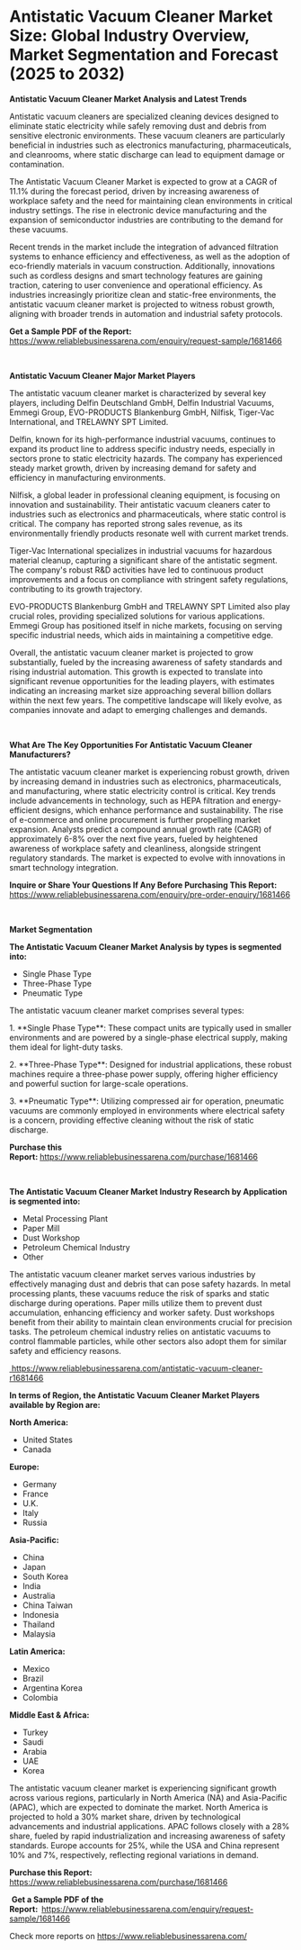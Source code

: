 <p><h1>Antistatic Vacuum Cleaner Market Size: Global Industry Overview, Market Segmentation and Forecast (2025 to 2032)</h1></p><p><strong>Antistatic Vacuum Cleaner Market Analysis and Latest Trends</strong></p>
<p><p>Antistatic vacuum cleaners are specialized cleaning devices designed to eliminate static electricity while safely removing dust and debris from sensitive electronic environments. These vacuum cleaners are particularly beneficial in industries such as electronics manufacturing, pharmaceuticals, and cleanrooms, where static discharge can lead to equipment damage or contamination.</p><p>The Antistatic Vacuum Cleaner Market is expected to grow at a CAGR of 11.1% during the forecast period, driven by increasing awareness of workplace safety and the need for maintaining clean environments in critical industry settings. The rise in electronic device manufacturing and the expansion of semiconductor industries are contributing to the demand for these vacuums.</p><p>Recent trends in the market include the integration of advanced filtration systems to enhance efficiency and effectiveness, as well as the adoption of eco-friendly materials in vacuum construction. Additionally, innovations such as cordless designs and smart technology features are gaining traction, catering to user convenience and operational efficiency. As industries increasingly prioritize clean and static-free environments, the antistatic vacuum cleaner market is projected to witness robust growth, aligning with broader trends in automation and industrial safety protocols.</p></p>
<p><strong>Get a Sample PDF of the Report:&nbsp;</strong> <a href="https://www.reliablebusinessarena.com/enquiry/request-sample/1681466?utm_campaign=3515&utm_medium=2&utm_source=Github&utm_content=ia&utm_term=24032025&utm_id=antistatic-vacuum-cleaner">https://www.reliablebusinessarena.com/enquiry/request-sample/1681466</a></p>
<p>&nbsp;</p>
<p><strong>Antistatic Vacuum Cleaner Major Market Players</strong></p>
<p><p>The antistatic vacuum cleaner market is characterized by several key players, including Delfin Deutschland GmbH, Delfin Industrial Vacuums, Emmegi Group, EVO-PRODUCTS Blankenburg GmbH, Nilfisk, Tiger-Vac International, and TRELAWNY SPT Limited. </p><p>Delfin, known for its high-performance industrial vacuums, continues to expand its product line to address specific industry needs, especially in sectors prone to static electricity hazards. The company has experienced steady market growth, driven by increasing demand for safety and efficiency in manufacturing environments.</p><p>Nilfisk, a global leader in professional cleaning equipment, is focusing on innovation and sustainability. Their antistatic vacuum cleaners cater to industries such as electronics and pharmaceuticals, where static control is critical. The company has reported strong sales revenue, as its environmentally friendly products resonate well with current market trends. </p><p>Tiger-Vac International specializes in industrial vacuums for hazardous material cleanup, capturing a significant share of the antistatic segment. The company's robust R&D activities have led to continuous product improvements and a focus on compliance with stringent safety regulations, contributing to its growth trajectory.</p><p>EVO-PRODUCTS Blankenburg GmbH and TRELAWNY SPT Limited also play crucial roles, providing specialized solutions for various applications. Emmegi Group has positioned itself in niche markets, focusing on serving specific industrial needs, which aids in maintaining a competitive edge.</p><p>Overall, the antistatic vacuum cleaner market is projected to grow substantially, fueled by the increasing awareness of safety standards and rising industrial automation. This growth is expected to translate into significant revenue opportunities for the leading players, with estimates indicating an increasing market size approaching several billion dollars within the next few years. The competitive landscape will likely evolve, as companies innovate and adapt to emerging challenges and demands.</p></p>
<p>&nbsp;</p>
<p><strong>What Are The Key Opportunities For Antistatic Vacuum Cleaner Manufacturers?</strong></p>
<p><p>The antistatic vacuum cleaner market is experiencing robust growth, driven by increasing demand in industries such as electronics, pharmaceuticals, and manufacturing, where static electricity control is critical. Key trends include advancements in technology, such as HEPA filtration and energy-efficient designs, which enhance performance and sustainability. The rise of e-commerce and online procurement is further propelling market expansion. Analysts predict a compound annual growth rate (CAGR) of approximately 6-8% over the next five years, fueled by heightened awareness of workplace safety and cleanliness, alongside stringent regulatory standards. The market is expected to evolve with innovations in smart technology integration.</p></p>
<p><strong>Inquire or Share Your Questions If Any Before Purchasing This Report:</strong> <a href="https://www.reliablebusinessarena.com/enquiry/pre-order-enquiry/1681466?utm_campaign=3515&utm_medium=2&utm_source=Github&utm_content=ia&utm_term=24032025&utm_id=antistatic-vacuum-cleaner">https://www.reliablebusinessarena.com/enquiry/pre-order-enquiry/1681466</a></p>
<p>&nbsp;</p>
<p><strong>Market Segmentation</strong></p>
<p><strong>The Antistatic Vacuum Cleaner Market Analysis by types is segmented into:</strong></p>
<p><ul><li>Single Phase Type</li><li>Three-Phase Type</li><li>Pneumatic Type</li></ul></p>
<p><p>The antistatic vacuum cleaner market comprises several types: </p><p>1. **Single Phase Type**: These compact units are typically used in smaller environments and are powered by a single-phase electrical supply, making them ideal for light-duty tasks.</p><p>2. **Three-Phase Type**: Designed for industrial applications, these robust machines require a three-phase power supply, offering higher efficiency and powerful suction for large-scale operations.</p><p>3. **Pneumatic Type**: Utilizing compressed air for operation, pneumatic vacuums are commonly employed in environments where electrical safety is a concern, providing effective cleaning without the risk of static discharge.</p></p>
<p><strong>Purchase this Report:&nbsp;</strong><a href="https://www.reliablebusinessarena.com/purchase/1681466?utm_campaign=3515&utm_medium=2&utm_source=Github&utm_content=ia&utm_term=24032025&utm_id=antistatic-vacuum-cleaner">https://www.reliablebusinessarena.com/purchase/1681466</a></p>
<p>&nbsp;</p>
<p><strong>The Antistatic Vacuum Cleaner Market Industry Research by Application is segmented into:</strong></p>
<p><ul><li>Metal Processing Plant</li><li>Paper Mill</li><li>Dust Workshop</li><li>Petroleum Chemical Industry</li><li>Other</li></ul></p>
<p><p>The antistatic vacuum cleaner market serves various industries by effectively managing dust and debris that can pose safety hazards. In metal processing plants, these vacuums reduce the risk of sparks and static discharge during operations. Paper mills utilize them to prevent dust accumulation, enhancing efficiency and worker safety. Dust workshops benefit from their ability to maintain clean environments crucial for precision tasks. The petroleum chemical industry relies on antistatic vacuums to control flammable particles, while other sectors also adopt them for similar safety and efficiency reasons.</p></p>
<p><a href="https://www.reliablebusinessarena.com/antistatic-vacuum-cleaner-r1681466?utm_campaign=3515&utm_medium=2&utm_source=Github&utm_content=ia&utm_term=24032025&utm_id=antistatic-vacuum-cleaner">&nbsp;https://www.reliablebusinessarena.com/antistatic-vacuum-cleaner-r1681466</a></p>
<p><strong>In terms of Region, the Antistatic Vacuum Cleaner Market Players available by Region are:</strong></p>
<p>
    <p> <strong> North America: </strong>
        <ul>
            <li>United States</li>
            <li>Canada</li>
        </ul>
        </p> 
    <p> <strong> Europe: </strong>
        <ul>
            <li>Germany</li>
            <li>France</li>
            <li>U.K.</li>
            <li>Italy</li>
            <li>Russia</li>
        </ul>
        </p> 
    <p> <strong> Asia-Pacific: </strong>
        <ul>
            <li>China</li>
            <li>Japan</li>
            <li>South Korea</li>
            <li>India</li>
            <li>Australia</li>
            <li>China Taiwan</li>
            <li>Indonesia</li>
            <li>Thailand</li>
            <li>Malaysia</li>
        </ul>
        </p> 
    <p> <strong> Latin America: </strong>
        <ul>
            <li>Mexico</li>
            <li>Brazil</li>
            <li>Argentina Korea</li>
            <li>Colombia</li>
        </ul>
        </p> 
    <p> <strong> Middle East & Africa: </strong>
        <ul>
            <li>Turkey</li>
            <li>Saudi</li>
            <li>Arabia</li>
            <li>UAE</li>
            <li>Korea</li>
        </ul>
    </p>
    </p>
<p><p>The antistatic vacuum cleaner market is experiencing significant growth across various regions, particularly in North America (NA) and Asia-Pacific (APAC), which are expected to dominate the market. North America is projected to hold a 30% market share, driven by technological advancements and industrial applications. APAC follows closely with a 28% share, fueled by rapid industrialization and increasing awareness of safety standards. Europe accounts for 25%, while the USA and China represent 10% and 7%, respectively, reflecting regional variations in demand.</p></p>
<p><strong>Purchase this Report: </strong><a href="https://www.reliablebusinessarena.com/purchase/1681466?utm_campaign=3515&utm_medium=2&utm_source=Github&utm_content=ia&utm_term=24032025&utm_id=antistatic-vacuum-cleaner">https://www.reliablebusinessarena.com/purchase/1681466</a></p>
<p>&nbsp;<strong>Get a Sample PDF of the Report:&nbsp;&nbsp;</strong><a href="https://www.reliablebusinessarena.com/enquiry/request-sample/1681466?utm_campaign=3515&utm_medium=2&utm_source=Github&utm_content=ia&utm_term=24032025&utm_id=antistatic-vacuum-cleaner">https://www.reliablebusinessarena.com/enquiry/request-sample/1681466</a></p>
<p><strong></strong></p>
<p>Check more reports on <a href="https://www.reliablebusinessarena.com/?utm_campaign=3515&utm_medium=2&utm_source=Github&utm_content=ia&utm_term=24032025&utm_id=antistatic-vacuum-cleaner">https://www.reliablebusinessarena.com/</a></p>